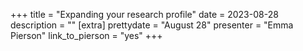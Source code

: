 +++
title = "Expanding your research profile"
date = 2023-08-28
description = ""
[extra]
prettydate = "August 28"
presenter = "Emma Pierson"
link_to_pierson = "yes"
+++
